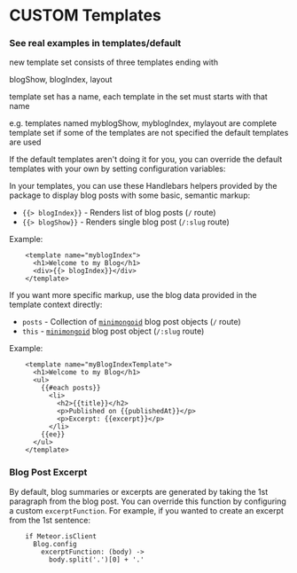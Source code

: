 CUSTOM Templates
================

### See real examples in templates/default

new template set consists of three templates ending with

blogShow, blogIndex, layout

template set has a name, each template in the set must starts with that name

e.g. templates named myblogShow, myblogIndex, mylayout are complete template set
if some of the templates are not specified the default templates are used



If the default templates aren't doing it for you, you can override
the default templates with your own by setting configuration variables:


In your templates, you can use these Handlebars helpers provided by the package
to display blog posts with some basic, semantic markup:


* `{{> blogIndex}}` - Renders list of blog posts (`/` route)
* `{{> blogShow}}` - Renders single blog post (`/:slug` route)

Example:


        <template name="myblogIndex">
          <h1>Welcome to my Blog</h1>
          <div>{{> blogIndex}}</div>
        </template>


If you want more specific markup, use the blog data provided in the template
context directly:

* `posts` - Collection of [`minimongoid`](https://github.com/Exygy/minimongoid) blog post objects (`/` route)
* `this` - [`minimongoid`](https://github.com/Exygy/minimongoid) blog post object (`/:slug` route)

Example:

        <template name="myBlogIndexTemplate">
          <h1>Welcome to my Blog</h1>
          <ul>
            {{#each posts}}
              <li>
                <h2>{{title}}</h2>
                <p>Published on {{publishedAt}}</p>
                <p>Excerpt: {{excerpt}}</p>
              </li>
            {{ee}}
          </ul>
        </template>


### Blog Post Excerpt

By default, blog summaries or excerpts are generated by taking the 1st paragraph
from the blog post. You can override this function by configuring a custom
`excerptFunction`. For example, if you wanted to create an excerpt from the 1st
sentence:


        if Meteor.isClient
          Blog.config
            excerptFunction: (body) ->
              body.split('.')[0] + '.'


